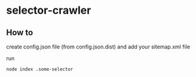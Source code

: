 # selector-crawler

## How to

create config.json file (from config.json.dist) and add your sitemap.xml file

run 
```
node index .some-selector
```
